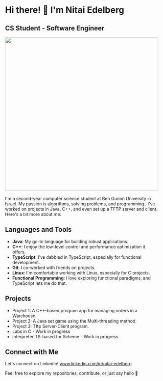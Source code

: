 # Hi there! 👋 I'm Nitai Edelberg

## CS Student - Software Engineer
<img src="https://user-images.githubusercontent.com/74038190/212749447-bfb7e725-6987-49d9-ae85-2015e3e7cc41.gif" width="500">
<br><br>
I'm a second-year computer science student at Ben Gurion University in Israel. My passion is algorithms, solving problems, and programming . I've worked on projects in Java, C++, and even set up a TFTP server and client. Here's a bit more about me:

## Languages and Tools

- **Java**: My go-to language for building robust applications.
- **C++**: I enjoy the low-level control and performance optimization it offers.
- **TypeScript**: I've dabbled in TypeScript, especially for functional development.
- **Git**: I co-worked with friends on projects.
- **Linux**: I'm comfortable working with Linux, especially for C projects.
- **Functional Programming**: I love exploring functional paradigms, and TypeScript lets me do that.

## Projects

- Project 1: A C++-based program app for managing orders in a Warehouse.
- Project 2: A Java set game using the Multi-threading method.
- Project 3: Tftp Server-Client program.
- Labs in C - Work in progress
- interpreter TS-based for Scheme - Work in progress

## Connect with Me

Let's connect on LinkedIn!
www.linkedin.com/in/nitai-edelberg




Feel free to explore my repositories, contribute, or just say hello 🚀

<!---
NitaiEdelberg/NitaiEdelberg is a ✨ special ✨ repository because its `README.md` (this file) appears on your GitHub profile.
You can click the Preview link to take a look at your changes.
--->
